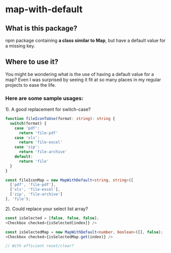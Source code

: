 # map-with-default

## What is this package?

npm package containing **a class similar to Map**, but have a default value for a missing key.

## Where to use it?

You might be wondering what is the use of having a default value for a map? Even I was surprised by seeing it fit at so many places in my regular projects to ease the life.

### Here are some sample usages:

1). A good replacement for switch-case?

```ts
function fileIconToUse(format: string): string {
  switch(format) {
    case 'pdf':
      return 'file-pdf'
    case 'xls':
      return 'file-excel'
    case 'zip':
      return 'file-archive'
    default:
      return 'file'
  }
}

const fileIconMap = new MapWithDefault<string, string>([
  ['pdf', 'file-pdf'],
  ['xls', 'file-excel'],
  ['zip', 'file-archive']
], 'file');

```
2). Could replace your select list array?

```ts
const isSelected = [false, false, false];
<Checkbox checked={isSelected[index]} />

const isSelectedMap = new MapWithDefault<number, boolean>([], false);
<Checkbox checked={isSelectedMap.get(index)} />

// With efficient reset/clear?

```
